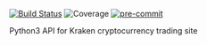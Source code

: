 [![Build Status](https://travis-ci.com/SnarkAttack/krakencli.svg?branch=master)](https://travis-ci.com/SnarkAttack/krakencli) ![Coverage](https://img.shields.io/badge/Coverage-99%25-green) [![pre-commit](https://img.shields.io/badge/pre--commit-enabled-brightgreen?logo=pre-commit&logoColor=white)](https://github.com/pre-commit/pre-commit)

Python3 API for Kraken cryptocurrency trading site
